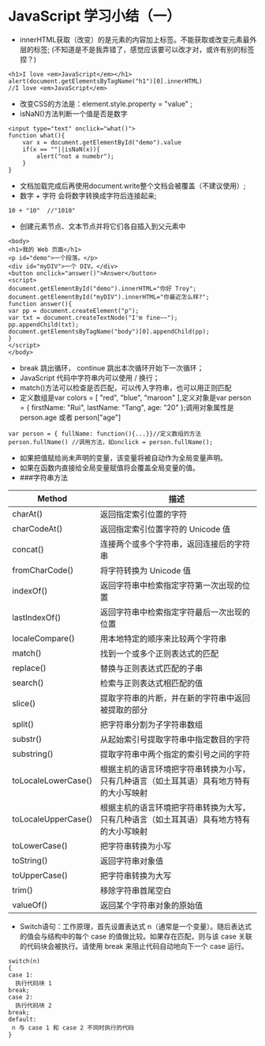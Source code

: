 # JavaScript 学习小结（一）
- innerHTML获取（改变）的是元素的内容加上标签。不能获取或改变元素最外层的标签;
(不知道是不是我弄错了，感觉应该要可以改才对，或许有别的标签捏？)
```
<h1>I love <em>JavaScript</em></h1>
alert(document.getElementsByTagName("h1")[0].innerHTML) 
//I love <em>JavaScript</em>
```

- 改变CSS的方法是：element.style.property = "value" ;
- isNaN()方法判断一个值是否是数字
```
<input type="text" onclick="what()">
function what(){
    var x = document.getElementById("demo").value
    if(x == ""||isNaN(x)){
        alert("not a numebr");
    }
}
```
- 文档加载完成后再使用document.write整个文档会被覆盖（不建议使用）;
- 数字 + 字符 会将数字转换成字符后连接起来;
```
10 + "10"  //"1010"
```
- 创建元素节点、文本节点并将它们各自插入到父元素中
```
<body>
<h1>我的 Web 页面</h1>
<p id="demo">一个段落。</p>
<div id="myDIV">一个 DIV。</div>
<button onclick="answer()">Answer</button>
<script>
document.getElementById("demo").innerHTML="你好 Troy";
document.getElementById("myDIV").innerHTML="你最近怎么样?";
function answer(){
var pp = document.createElement("p");
var txt = document.createTextNode("I'm fine~~");
pp.appendChild(txt);
document.getElementsByTagName("body")[0].appendChild(pp);
}
</script>
</body>
```
- break 跳出循环， continue 跳出本次循环开始下一次循环；
- JavaScript 代码中字符串内可以使用 / 换行；
- match()方法可以检查是否匹配，可以传入字符串，也可以用正则匹配
- 定义数组是var colors = [ "red", "blue", "maroon" ],定义对象是var person = { firstName: "Rui", lastName: "Tang", age: "20" };调用对象属性是 person.age 或者 person["age"]
```
var person = { fullName: function(){...}}//定义数组的方法
person.fullName() //调用方法，如onclick = person.fullName();
```
- 如果把值赋给尚未声明的变量，该变量将被自动作为全局变量声明。
- 如果在函数内直接给全局变量赋值将会覆盖全局变量的值。
- ###字符串方法

Method | 描述
---|---
charAt()|	返回指定索引位置的字符
charCodeAt()|	返回指定索引位置字符的 Unicode 值
concat()|	连接两个或多个字符串，返回连接后的字符串
fromCharCode()|	将字符转换为 Unicode 值
indexOf()|	返回字符串中检索指定字符第一次出现的位置
lastIndexOf()|	返回字符串中检索指定字符最后一次出现的位置
localeCompare()	|用本地特定的顺序来比较两个字符串
match()|	找到一个或多个正则表达式的匹配
replace()|	替换与正则表达式匹配的子串
search()|	检索与正则表达式相匹配的值
slice()	|提取字符串的片断，并在新的字符串中返回被提取的部分
split()|	把字符串分割为子字符串数组
substr()|	从起始索引号提取字符串中指定数目的字符
substring()	|提取字符串中两个指定的索引号之间的字符
toLocaleLowerCase()	|根据主机的语言环境把字符串转换为小写，只有几种语言（如土耳其语）具有地方特有的大小写映射
toLocaleUpperCase()	|根据主机的语言环境把字符串转换为大写，只有几种语言（如土耳其语）具有地方特有的大小写映射
toLowerCase()|	把字符串转换为小写
toString()|	返回字符串对象值
toUpperCase()|	把字符串转换为大写
trim()|	移除字符串首尾空白
valueOf()|	返回某个字符串对象的原始值

- Switch语句：工作原理，首先设置表达式 n（通常是一个变量）。随后表达式的值会与结构中的每个 case 的值做比较。如果存在匹配，则与该 case 关联的代码块会被执行。请使用 break 来阻止代码自动地向下一个 case 运行。
```
switch(n)
{
case 1:
  执行代码块 1
break;
case 2:
  执行代码块 2
break;
default:
 n 与 case 1 和 case 2 不同时执行的代码
}
```
